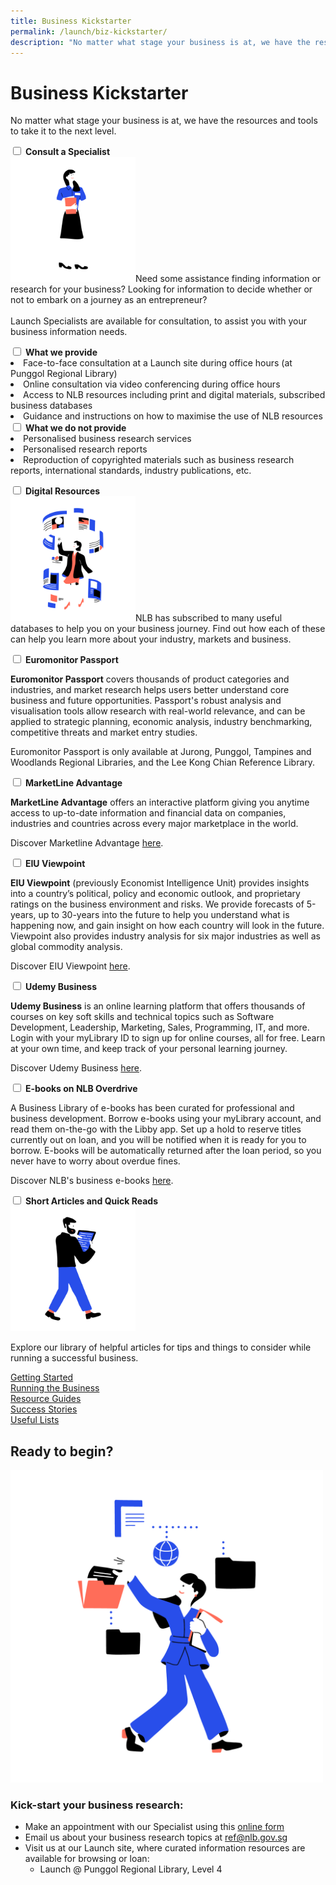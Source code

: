 ```yaml
---
title: Business Kickstarter
permalink: /launch/biz-kickstarter/
description: "No matter what stage your business is at, we have the resources and tools to take it to the next level"
---
```

# Business Kickstarter
No matter what stage your business is at, we have the resources and tools to take it to the next level.

<div class="launch-accordion"> 
    <input type="checkbox" id="specialist1">
	<label for="specialist1"><b>Consult a Specialist</b></label>
	<div class="launch-accordion-content">
        <img src="/images/launch-icons/Library-Onsite-01.png" style="width:200px">Need some assistance finding information or research for your business? Looking for information to decide whether or not to embark on a journey as an entrepreneur?<br>
<br>Launch Specialists are available for consultation, to assist you with your business information needs.<p></p>
				 <div class="launch-accordion">
					 <input type="checkbox" id="specialist2">
					 <label for="specialist2"><b>What we provide</b></label>
					 <div class="launch-accordion-content">
						 <li>Face-to-face consultation at a Launch site during office hours (at Punggol Regional Library)</li>
             <li>Online consultation via video conferencing during office hours</li>
             <li>Access to NLB resources including print and digital materials, subscribed business databases</li>
             <li>Guidance and instructions on how to maximise the use of NLB resources</li>
					 </div>
				 </div>
				<div class="launch-accordion">
					 <input type="checkbox" id="specialist3">
					 <label for="specialist3"><b>What we do not provide</b></label>
					 <div class="launch-accordion-content">
<li>Personalised business research services</li>
<li>Personalised research reports</li>
<li>Reproduction of copyrighted materials such as business research reports, international standards, industry publications, etc.</li>
					 </div>
				 </div>
	</div>
</div>

<p></p>

<div class="launch-accordion"> 	
	    <input type="checkbox" id="info1">
	<label for="info1"><b>Digital Resources</b></label>
       <div class="launch-accordion-content">
<img src="/images/launch-icons/Resources-Article-01.png" style="width:200px">NLB has subscribed to many useful databases to help you on your business journey. Find out how each of these can help you learn more about your industry, markets and business.<p></p>
	<div class="launch-accordion">
					 <input type="checkbox" id="info2">
					 <label for="info2"><b>Euromonitor Passport</b></label>
					 <div class="launch-accordion-content">
						 <p><b>Euromonitor Passport</b> covers thousands of product categories and industries, and market research helps users better understand core business and future opportunities. Passport's robust analysis and visualisation tools allow research with real-world relevance, and can be applied to strategic planning, economic analysis, industry benchmarking, competitive threats and market entry studies.</p>
						 <p>Euromonitor Passport is only available at Jurong, Punggol, Tampines and Woodlands Regional Libraries, and the Lee Kong Chian Reference Library.</p>
					 </div>
				 </div>
					<div class="launch-accordion">
					 <input type="checkbox" id="info3">
					 <label for="info3"><b>MarketLine Advantage</b></label>
					 <div class="launch-accordion-content">
						 <p><b>MarketLine Advantage</b> offers an interactive platform giving you anytime access to up-to-date information and financial data on companies, industries and countries across every major marketplace in the world.</p>
						 <p>Discover Marketline Advantage <a href="https://eresources.nlb.gov.sg/Main/browse/resource/1255">here</a>.</p>
					 </div>
				 </div>
				 <div class="launch-accordion">
					 <input type="checkbox" id="info4">
					 <label for="info4"><b>EIU Viewpoint</b></label>
					 <div class="launch-accordion-content">
						 <p><b>EIU Viewpoint</b> (previously Economist Intelligence Unit) provides insights into a country’s political, policy and economic outlook, and proprietary ratings on the business environment and risks. We provide forecasts of 5-years, up to 30-years into the future to help you understand what is happening now, and gain insight on how each country will look in the future. Viewpoint also provides industry analysis for six major industries as well as global commodity analysis.</p>
						 <p>Discover EIU Viewpoint <a href="https://eresources.nlb.gov.sg/Main/browse/resource/1059">here</a>.</p>
					 </div>
				 </div>
				 <div class="launch-accordion">
					 <input type="checkbox" id="info5">
					 <label for="info5"><b>Udemy Business</b></label>
					 <div class="launch-accordion-content">
						 <p><b>Udemy Business</b> is an online learning platform that offers thousands of courses on key soft skills and technical topics such as Software Development, Leadership, Marketing, Sales, Programming, IT, and more. Login with your myLibrary ID to sign up for online courses, all for free. Learn at your own time, and keep track of your personal learning journey.</p>
						 <p>Discover Udemy Business <a href="https://eresources.nlb.gov.sg/Main/browse/resource/1361">here</a>.</p>
					 </div>
				 </div>
				 <div class="launch-accordion">
					 <input type="checkbox" id="info6">
					 <label for="info6"><b>E-books on NLB Overdrive</b></label>
					 <div class="launch-accordion-content">
						 <p>A Business Library of e-books has been curated for professional and business development. Borrow e-books using your myLibrary account, and read them on-the-go with the Libby app. Set up a hold to reserve titles currently out on loan, and you will be notified when it is ready for you to borrow. E-books will be automatically returned after the loan period, so you never have to worry about overdue fines.</p>
						 <p>Discover NLB's business e-books <a href="https://nlb.overdrive.com/library/biz">here</a>.</p>
					 </div>
				 </div>
	</div>
</div>

<p></p>

<div class="launch-accordion"> 	
	    <input type="checkbox" id="content1">
	<label for="content1"><b>Short Articles and Quick Reads</b></label>
       <div class="launch-accordion-content">
				 <img src="/images/launch-icons/Ebooks-01.png" style="width:200px">
				 <p>Explore our library of helpful articles for tips and things to consider while running a successful business.</p>
<div class="row is-multiline">
  <div class="col is-one-third">
    <div class="clickbox">
      <a href="/launch/getting-started/entrepreneurship/">
        <span>Getting Started</span>
      </a>
    </div>
  </div>
  <div class="col is-one-third">
    <div class="clickbox">
      <a href="/launch/running-business/business-plan/">
        <span>Running the Business</span>
      </a>
    </div>
  </div>
   <div class="col is-one-third">
		     <div class="clickbox">
      <a href="/launch/resource-guides/">
        <span>Resource Guides</span>
      </a>
    </div>
  </div>
</div>
<div class="row is-multiline">
  <div class="col is-one-third">
    <div class="clickbox">
      <a href="/launch/stories/">
        <span>Success Stories</span>
      </a>
    </div>
  </div>
  <div class="col is-one-third">
    <div class="clickbox">
      <a href="/launch/lists/">
        <span>Useful Lists</span>
      </a>
    </div>
  </div>
</div>
	</div> 
</div>


<p></p>

## Ready to begin?

<img src="/images/launch-icons/Database-01.png" style="width:500px">

### Kick-start your business research:
- Make an appointment with our Specialist using this [online form](https://go.gov.sg/nlb-launch-consultation)
- Email us about your business research topics at&nbsp;[ref@nlb.gov.sg](mailto:ref@nlb.gov.sg?subject=Launch%20enquiry)
- Visit us at our Launch site, where curated information resources are available for browsing or loan:
	 - Launch @ Punggol Regional Library, Level 4